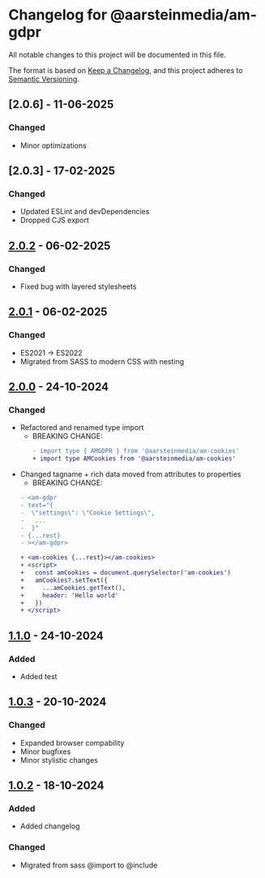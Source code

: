 # Changelog for @aarsteinmedia/am-gdpr

All notable changes to this project will be documented in this file.

The format is based on [Keep a Changelog](https://keepachangelog.com/en/1.1.0/),
and this project adheres to [Semantic Versioning](https://semver.org/spec/v2.0.0.html).

## [2.0.6] - 11-06-2025

### Changed

- Minor optimizations

## [2.0.3] - 17-02-2025

### Changed

- Updated ESLint and devDependencies
- Dropped CJS export

## [2.0.2] - 06-02-2025

### Changed

- Fixed bug with layered stylesheets

## [2.0.1] - 06-02-2025

### Changed

- ES2021 -> ES2022
- Migrated from SASS to modern CSS with nesting

## [2.0.0] - 24-10-2024

### Changed

- Refactored and renamed type import
  - BREAKING CHANGE:
    ```diff
    - import type { AMGDPR } from '@aarsteinmedia/am-cookies'
    + import type AMCookies from '@aarsteinmedia/am-cookies'
    ```
- Changed tagname + rich data moved from attributes to properties
  - BREAKING CHANGE:
  ```diff
  - <am-gdpr
  - text="{
  -  \"settings\": \"Cookie Settings\",
  -   ...
  -  }"
  - {...rest}
  - ></am-gdpr>

  + <am-cookies {...rest}></am-cookies>
  + <script>
  +   const amCookies = document.querySelector('am-cookies')
  +   amCookies?.setText({
  +     ...amCookies.getText(),
  +     header: 'Hello world'
  +   })
  + </script>
  ```

## [1.1.0] - 24-10-2024

### Added

- Added test

## [1.0.3] - 20-10-2024

### Changed

- Expanded browser compability
- Minor bugfixes
- Minor stylistic changes

## [1.0.2] - 18-10-2024

### Added

- Added changelog

### Changed

- Migrated from sass @import to @include

[2.0.2]: https://github.com/aarsteinmedia/am-gdpr/releases/tag/2.0.2
[2.0.1]: https://github.com/aarsteinmedia/am-gdpr/releases/tag/2.0.1
[2.0.0]: https://github.com/aarsteinmedia/am-gdpr/releases/tag/2.0.0
[1.1.0]: https://github.com/aarsteinmedia/am-gdpr/releases/tag/1.1.0
[1.0.3]: https://github.com/aarsteinmedia/am-gdpr/releases/tag/1.0.3
[1.0.2]: https://github.com/aarsteinmedia/am-gdpr/releases/tag/1.0.2